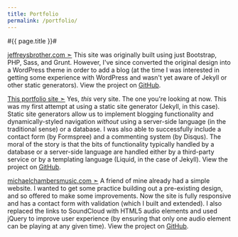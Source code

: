 ```yaml
---
title: Portfolio
permalink: /portfolio/
---
```


#{{ page.title }}#


[jeffreysbrother.com &#10147;](http://jeffreysbrother.com/)
This site was originally built using just Bootstrap, PHP, Sass, and Grunt. However, I've since converted the original design into a WordPress theme in order to add a blog (at the time I was interested in getting some experience with WordPress and wasn't yet aware of Jekyll or other static generators). View the project on [GitHub](https://github.com/jeffreysbrother/WordPress-integration).

[This portfolio site &#10147;](http://jeffreysbrother.github.io/)
Yes, *this* very site. The one you're looking at now. This was my first attempt at using a static site generator (Jekyll, in this case). Static site generators allow us to implement blogging functionality and dynamically-styled navigation *without* using a server-side language (in the traditional sense) or a database. I was also able to successfully include a contact form (by Formspree) and a commenting system (by Disqus). The moral of the story is that the bits of functionality typically handled by a database or a server-side language are handled either by a third-party service or by a templating language (Liquid, in the case of Jekyll). View the project on [GitHub](https://github.com/jeffreysbrother/jeffreysbrother.github.io).

[michaelchambersmusic.com &#10147;](http://michaelchambersmusic.com/)
A friend of mine already had a simple website. I wanted to get some practice building out a pre-existing design, and so offered to make some improvements. Now the site is fully responsive and has a contact form with validation (which I built and extended). I also replaced the links to SoundCloud with HTML5 audio elements and used jQuery to improve user experience (by ensuring that only one audio element can be playing at any given time). View the project on [GitHub](https://github.com/jeffreysbrother/mike_c/tree/mike_c).
